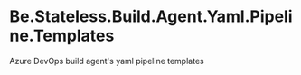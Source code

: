 # Be.Stateless.Build.Agent.Yaml.Pipeline.Templates
Azure DevOps build agent's yaml pipeline templates
